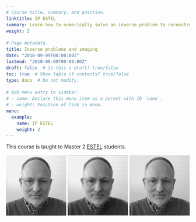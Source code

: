 ```yaml
---
# Course title, summary, and position.
linktitle: IP ESTEL
summary: Learn how to numerically solve an inverse problem to reconstruct an image.
weight: 2

# Page metadata.
title: Inverse problems and imaging
date: "2018-09-09T00:00:00Z"
lastmod: "2018-09-09T00:00:00Z"
draft: false  # Is this a draft? true/false
toc: true  # Show table of contents? true/false
type: docs  # Do not modify.

# Add menu entry to sidebar.
# - name: Declare this menu item as a parent with ID `name`.
# - weight: Position of link in menu.
menu:
  example:
    name: IP ESTEL
    weight: 2
---
```


This course is taught to Master 2 [ESTEL](http://www.unice.fr/elec/) students.

![Example image](figure_1.png)